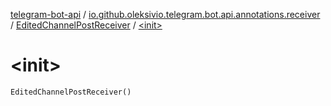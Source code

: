 [telegram-bot-api](../../index.md) / [io.github.oleksivio.telegram.bot.api.annotations.receiver](../index.md) / [EditedChannelPostReceiver](index.md) / [&lt;init&gt;](./-init-.md)

# &lt;init&gt;

`EditedChannelPostReceiver()`